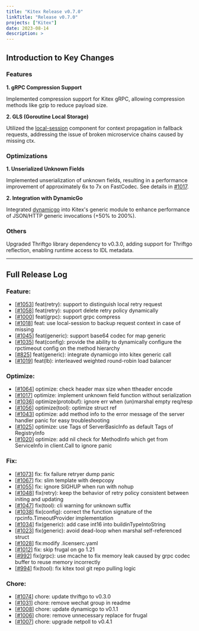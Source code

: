 ```yaml
---
title: "Kitex Release v0.7.0"
linkTitle: "Release v0.7.0"
projects: ["Kitex"]
date: 2023-08-14
description: >
---
```


## **Introduction to Key Changes**

### Features

**1. gRPC Compression Support**

Implemented compression support for Kitex gRPC, allowing compression methods like gzip to reduce payload size.

**2. GLS (Goroutine Local Storage)**

Utilized the [local-session](https://github.com/cloudwego/localsession) component for context propagation in fallback requests, addressing the issue of broken microservice chains caused by missing ctx.

### Optimizations

**1. Unserialized Unknown Fields**

Implemented unserialization of unknown fields, resulting in a performance improvement of approximately 6x to 7x on FastCodec. See details in [#1017](https://github.com/cloudwego/kitex/pull/1017).

**2. Integration with DynamicGo**

Integrated [dynamicgo](https://github.com/cloudwego/dynamicgo) into Kitex's generic module to enhance performance of JSON/HTTP generic invocations (+50% to 200%).

### Others

Upgraded Thriftgo library dependency to v0.3.0, adding support for Thriftgo reflection, enabling runtime access to IDL metadata.

---

## **Full Release Log**

### Feature:

- [[#1053](https://github.com/cloudwego/kitex/pull/1053)] feat(retry): support to distinguish local retry request
- [[#1058](https://github.com/cloudwego/kitex/pull/1058)] feat(retry): support delete retry policy dynamically
- [[#1000](https://github.com/cloudwego/kitex/pull/1000)] feat(grpc): support grpc compress
- [[#1018](https://github.com/cloudwego/kitex/pull/1018)] feat: use local-session to backup request context in case of missing
- [[#1045](https://github.com/cloudwego/kitex/pull/1045)] feat(generic): support base64 codec for map generic
- [[#1035](https://github.com/cloudwego/kitex/pull/1035)] feat(config): provide the ability to dynamically configure the rpctimeout config on the method hierarchy
- [[#825](https://github.com/cloudwego/kitex/pull/825)] feat(generic): integrate dynamicgo into kitex generic call
- [[#1019](https://github.com/cloudwego/kitex/pull/1019)] feat(lb): interleaved weighted round-robin load balancer

### Optimize:

- [[#1064](https://github.com/cloudwego/kitex/pull/1064)] optimize: check header max size when ttheader encode
- [[#1017](https://github.com/cloudwego/kitex/pull/1017)] optimize: implement unknown field function without serialization
- [[#1036](https://github.com/cloudwego/kitex/pull/1036)] optimize(protobuf): ignore err when (un)marshal empty req/resp
- [[#1056](https://github.com/cloudwego/kitex/pull/1056)] optimize(tool): optimize struct ref
- [[#1043](https://github.com/cloudwego/kitex/pull/1043)] optimize: add method info to the error message of the server handler panic for easy troubleshooting
- [[#1025](https://github.com/cloudwego/kitex/pull/1025)] optimize: use Tags of ServerBasicInfo as default Tags of RegistryInfo
- [[#1020](https://github.com/cloudwego/kitex/pull/1020)] optimize: add nil check for MethodInfo which get from ServiceInfo in client.Call to ignore panic

### Fix:

- [[#1073](https://github.com/cloudwego/kitex/pull/1073)] fix: fix failure retryer dump panic
- [[#1067](https://github.com/cloudwego/kitex/pull/1067)] fix: slim template with deepcopy
- [[#1055](https://github.com/cloudwego/kitex/pull/1055)] fix: ignore SIGHUP when run with nohup
- [[#1048](https://github.com/cloudwego/kitex/pull/1048)] fix(retry): keep the behavior of retry policy consistent between initing and updating
- [[#1047](https://github.com/cloudwego/kitex/pull/1047)] fix(tool): cli warning for unknown suffix
- [[#1038](https://github.com/cloudwego/kitex/pull/1038)] fix(config): correct the function signature of the rpcinfo.TimeoutProvider implementation
- [[#1034](https://github.com/cloudwego/kitex/pull/1034)] fix(generic): add case int16 into buildinTypeIntoString
- [[#1023](https://github.com/cloudwego/kitex/pull/1023)] fix(generic): avoid dead-loop when marshal self-referenced struct
- [[#1028](https://github.com/cloudwego/kitex/pull/1028)] fix:modify .licenserc.yaml
- [[#1012](https://github.com/cloudwego/kitex/pull/1012)] fix: skip frugal on go 1.21
- [[#992](https://github.com/cloudwego/kitex/pull/992)] fix(grpc): use mcache to fix memory leak caused by grpc codec buffer to reuse memory incorrectly
- [[#994](https://github.com/cloudwego/kitex/pull/994)] fix(tool): fix kitex tool git repo pulling logic

### Chore:

- [[#1074](https://github.com/cloudwego/kitex/pull/1074)] chore: update thriftgo to v0.3.0
- [[#1031](https://github.com/cloudwego/kitex/pull/1031)] chore: remove wechat group in readme
- [[#1008](https://github.com/cloudwego/kitex/pull/1008)] chore: update dynamicgo to v0.1.1
- [[#1006](https://github.com/cloudwego/kitex/pull/1006)] chore: remove unnecessary replace for frugal
- [[#1007](https://github.com/cloudwego/kitex/pull/1007)] chore: upgrade netpoll to v0.4.1
